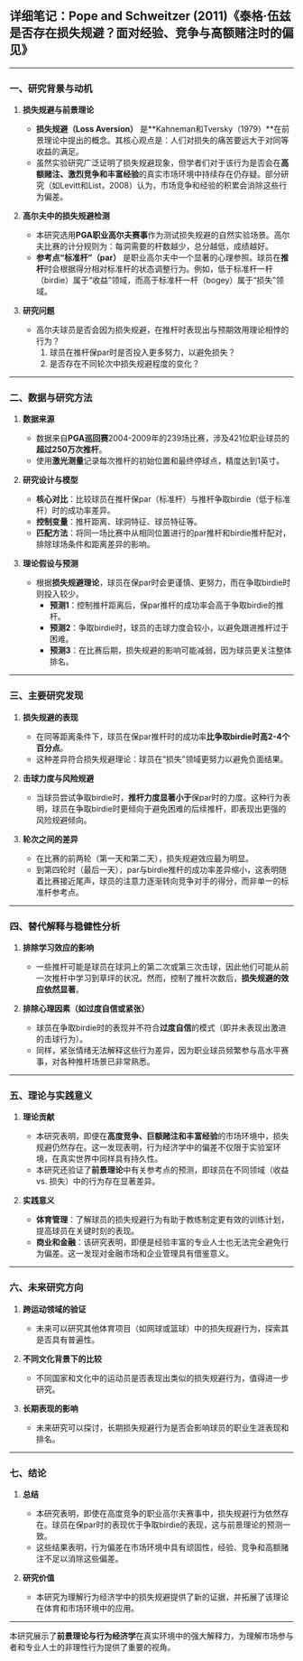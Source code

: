 ## **详细笔记：Pope and Schweitzer (2011)《泰格·伍兹是否存在损失规避？面对经验、竞争与高额赌注时的偏见》**

---

### 一、**研究背景与动机**  

1. **损失规避与前景理论**  
   - **损失规避（Loss Aversion）** 是**Kahneman和Tversky（1979）**在前景理论中提出的概念。其核心观点是：人们对损失的痛苦要远大于对同等收益的满足。  
   - 虽然实验研究广泛证明了损失规避现象，但学者们对于该行为是否会在**高额赌注、激烈竞争和丰富经验**的真实市场环境中持续存在仍存疑。部分研究（如Levitt和List，2008）认为，市场竞争和经验的积累会消除这些行为偏差。

2. **高尔夫中的损失规避检测**  
   - 本研究选用**PGA职业高尔夫赛事**作为测试损失规避的自然实验场景。高尔夫比赛的计分规则为：每洞需要的杆数越少，总分越低，成绩越好。  
   - **参考点“标准杆”（par）** 是职业高尔夫中一个显著的心理参照。球员在**推杆**时会根据得分相对标准杆的状态调整行为。例如，低于标准杆一杆（birdie）属于“收益”领域，而高于标准杆一杆（bogey）属于“损失”领域。

3. **研究问题**  
   - 高尔夫球员是否会因为损失规避，在推杆时表现出与预期效用理论相悖的行为？  
     1. 球员在推杆保par时是否投入更多努力，以避免损失？  
     2. 是否存在不同轮次中损失规避程度的变化？

---

### 二、**数据与研究方法**  

1. **数据来源**  
   - 数据来自**PGA巡回赛**2004-2009年的239场比赛，涉及421位职业球员的**超过250万次推杆**。  
   - 使用**激光测量**记录每次推杆的初始位置和最终停球点，精度达到1英寸。

2. **研究设计与模型**  
   - **核心对比**：比较球员在推杆保par（标准杆）与推杆争取birdie（低于标准杆）时的成功率差异。  
   - **控制变量**：推杆距离、球洞特征、球员特征等。  
   - **匹配方法**：将同一场比赛中从相同位置进行的par推杆和birdie推杆配对，排除球场条件和距离差异的影响。

3. **理论假设与预测**  
   - 根据**损失规避理论**，球员在保par时会更谨慎、更努力，而在争取birdie时则投入较少。
     - **预测1**：控制推杆距离后，保par推杆的成功率会高于争取birdie的推杆。  
     - **预测2**：争取birdie时，球员的击球力度会较小，以避免跟进推杆过于困难。  
     - **预测3**：在比赛后期，损失规避的影响可能减弱，因为球员更关注整体排名。

---

### 三、**主要研究发现**  

1. **损失规避的表现**  
   - 在同等距离条件下，球员在保par推杆时的成功率**比争取birdie时高2-4个百分点**。  
   - 这种差异符合损失规避理论：球员在“损失”领域更努力以避免负面结果。

2. **击球力度与风险规避**  
   - 当球员尝试争取birdie时，**推杆力度显著小于**保par时的力度。这种行为表明，球员在争取birdie时更倾向于避免困难的后续推杆，即表现出更强的风险规避倾向。

3. **轮次之间的差异**  
   - 在比赛的前两轮（第一天和第二天），损失规避效应最为明显。  
   - 到第四轮时（最后一天），par与birdie推杆的成功率差异缩小，这表明随着比赛接近尾声，球员的注意力逐渐转向竞争对手的得分，而非单一的标准杆参考点。

---

### 四、**替代解释与稳健性分析**  

1. **排除学习效应的影响**  
   - 一些推杆可能是球员在球洞上的第二次或第三次击球，因此他们可能从前一次推杆中学习到草坪的状况。然而，控制了推杆次数后，**损失规避的效应依然显著**。

2. **排除心理因素（如过度自信或紧张）**  
   - 球员在争取birdie时的表现并不符合**过度自信**的模式（即并未表现出激进的击球行为）。  
   - 同样，紧张情绪无法解释这些行为差异，因为职业球员频繁参与高水平赛事，对各种推杆场景已非常熟悉。

---

### 五、**理论与实践意义**  

1. **理论贡献**  
   - 本研究表明，即便在**高度竞争、巨额赌注和丰富经验**的市场环境中，损失规避仍然存在。这一发现表明，行为经济学中的偏差不仅限于实验室环境，在真实世界中同样具有持久性。  
   - 本研究还验证了**前景理论**中有关参考点的预测，即球员在不同领域（收益 vs. 损失）中的行为存在显著差异。

2. **实践意义**  
   - **体育管理**：了解球员的损失规避行为有助于教练制定更有效的训练计划，提高球员在关键时刻的表现。  
   - **商业和金融**：该研究表明，即便是经验丰富的专业人士也无法完全避免行为偏差。这一发现对金融市场和企业管理具有借鉴意义。

---

### 六、**未来研究方向**  

1. **跨运动领域的验证**  
   - 未来可以研究其他体育项目（如网球或篮球）中的损失规避行为，探索其是否具有普遍性。  

2. **不同文化背景下的比较**  
   - 不同国家和文化中的运动员是否表现出类似的损失规避行为，值得进一步研究。

3. **长期表现的影响**  
   - 未来研究可以探讨，长期损失规避行为是否会影响球员的职业生涯表现和排名。

---

### 七、**结论**  

1. **总结**  
   - 本研究表明，即使在高度竞争的职业高尔夫赛事中，损失规避行为依然存在。球员在保par时的表现优于争取birdie的表现，这与前景理论的预测一致。  
   - 这些结果表明，行为偏差在市场环境中具有顽固性，经验、竞争和高额赌注不足以消除这些偏差。

2. **研究价值**  
   - 本研究为理解行为经济学中的损失规避提供了新的证据，并拓展了该理论在体育和市场环境中的应用。

---

本研究展示了**前景理论与行为经济学**在真实环境中的强大解释力，为理解市场参与者和专业人士的非理性行为提供了重要的视角。